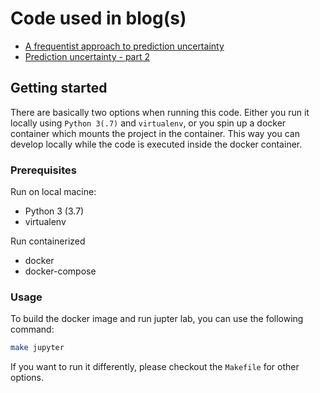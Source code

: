 # Code used in blog(s)
- [A frequentist approach to prediction uncertainty](https://www.yuritan.nl/posts/prediction_uncertainty/)
 - [Prediction uncertainty - part 2](https://www.yuritan.nl/posts/prediction_uncertainty_part_2/)

## Getting started
There are basically two options when running this code. Either you run it locally using `Python 3(.7)` and `virtualenv`, or you spin up a docker container which mounts the project in the container. This way you can develop locally while the code is executed inside the docker container.

### Prerequisites
Run on local macine:
- Python 3 (3.7)
- virtualenv

Run containerized
- docker
- docker-compose

### Usage
To build the docker image and run jupter lab, you can use the following command:

``` bash
make jupyter
```

If you want to run it differently, please checkout the `Makefile` for other options.
